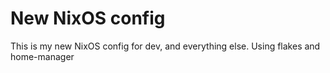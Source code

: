 # New NixOS config 

This is my new NixOS config for dev, and everything else. Using flakes and home-manager
